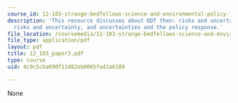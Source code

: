 ```yaml
---
course_id: 12-103-strange-bedfellows-science-and-environmental-policy-fall-2005
description: 'This resource discusses about DDT then: risks and uncertainty, DDT now:
  risks and uncertainty, and uncertainties and the policy response.'
file_location: /coursemedia/12-103-strange-bedfellows-science-and-environmental-policy-fall-2005/4c9c5cba090f11d82eb8065fa41a6189_12_103_paper3.pdf
file_type: application/pdf
layout: pdf
title: 12_103_paper3.pdf
type: course
uid: 4c9c5cba090f11d82eb8065fa41a6189

---
```

None